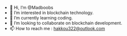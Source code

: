 - 👋 Hi, I’m @Madboobs
- 👀 I’m interested in blockchain technology.
- 🌱 I’m currently learning coding.
- 💞️ I’m looking to collaborate on blockchain development.
- 📫 How to reach me : hakkou322@outlook.com

<!---
Madboobs/Madboobs is a ✨ special ✨ repository because its `README.md` (this file) appears on your GitHub profile.
You can click the Preview link to take a look at your changes.
--->
